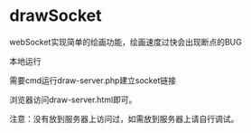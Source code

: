 # drawSocket
webSocket实现简单的绘画功能，绘画速度过快会出现断点的BUG

本地运行

需要cmd运行draw-server.php建立socket链接

浏览器访问draw-server.html即可。

注意：没有放到服务器上访问过，如需放到服务器上请自行调试。
